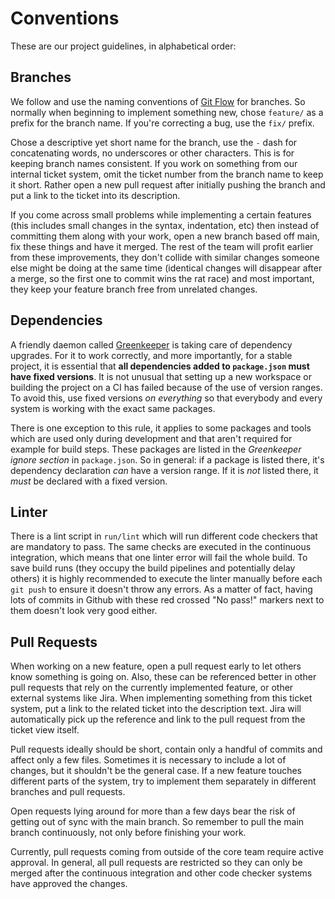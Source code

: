 # Conventions

These are our project guidelines, in alphabetical order:

## Branches

We follow and use the naming conventions of [Git Flow](http://nvie.com/posts/a-successful-git-branching-model/) for branches. So normally when beginning to implement something new, chose `feature/` as a prefix for the branch name. If you're correcting a bug, use the `fix/` prefix.

Chose a descriptive yet short name for the branch, use the `-` dash for concatenating words, no underscores or other characters. This is for keeping branch names consistent. If you work on something from our internal ticket system, omit the ticket number from the branch name to keep it short. Rather open a new pull request after initially pushing the branch and put a link to the ticket into its description.

If you come across small problems while implementing a certain features (this includes small changes in the syntax, indentation, etc) then instead of committing them along with your work, open a new branch based off main, fix these things and have it merged. The rest of the team will profit earlier from these improvements, they don't collide with similar changes someone else might be doing at the same time (identical changes will disappear after a merge, so the first one to commit wins the rat race) and most important, they keep your feature branch free from unrelated changes.

## Dependencies

A friendly daemon called [Greenkeeper](https://greenkeeper.io/) is taking care of dependency upgrades. For it to work correctly, and more importantly, for a stable project, it is essential that **all dependencies added to `package.json` must have fixed versions**. It is not unusual that setting up a new workspace or building the project on a CI has failed because of the use of version ranges. To avoid this, use fixed versions _on everything_ so that everybody and every system is working with the exact same packages.

There is one exception to this rule, it applies to some packages and tools which are used only during development and that aren't required for example for build steps. These packages are listed in the _Greenkeeper ignore section_ in `package.json`. So in general: if a package is listed there, it's dependency declaration _can_ have a version range. If it is _not_ listed there, it _must_ be declared with a fixed version.

## Linter

There is a lint script in `run/lint` which will run different code checkers that are mandatory to pass. The same checks are executed in the continuous integration, which means that one linter error will fail the whole build. To save build runs (they occupy the build pipelines and potentially delay others) it is highly recommended to execute the linter manually before each `git push` to ensure it doesn't throw any errors. As a matter of fact, having lots of commits in Github with these red crossed "No pass!" markers next to them doesn't look very good either.

## Pull Requests

When working on a new feature, open a pull request early to let others know something is going on. Also, these can be referenced better in other pull requests that rely on the currently implemented feature, or other external systems like Jira. When implementing something from this ticket system, put a link to the related ticket into the description text. Jira will automatically pick up the reference and link to the pull request from the ticket view itself.

Pull requests ideally should be short, contain only a handful of commits and affect only a few files. Sometimes it is necessary to include a lot of changes, but it shouldn't be the general case. If a new feature touches different parts of the system, try to implement them separately in different branches and pull requests.

Open requests lying around for more than a few days bear the risk of getting out of sync with the main branch. So remember to pull the main branch continuously, not only before finishing your work.

Currently, pull requests coming from outside of the core team require active approval. In general, all pull requests are restricted so they can only be merged after the continuous integration and other code checker systems have approved the changes.
